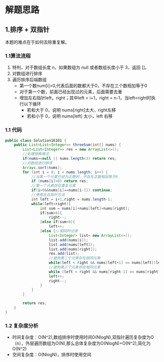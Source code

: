 # 解题思路

## 1.排序 + 双指针
本题的难点在于如何去除重复解。

### 1.1算法流程

1. 特判，对于数组长度 n，如果数组为 null 或者数组长度小于 3，返回 []。
2. 对数组进行排序
3. 遍历排序后端数组
   * 第一个数num[i]>0,代表后面的数都大于0，不存在三个数相加等于0
   * 对于第一个数，前面已经出现过的元素，后面需要去重
   * 增加左右指针left，right；其中left = i+1，right = n-1，当left<right时执行以下循环
     * 若和大于 0，说明 nums[right]太大，right左移
     * 若和小于 0，说明 nums[left] 太小，left 右移



### 1.1 代码

```java
public class Solution16101 {
    public List<List<Integer>> threeSum(int[] nums) {
        List<List<Integer>> res = new ArrayList<>();
        //处理特殊情况
        if(nums==null || nums.length<3) return res;
        //对数组进行排序
        Arrays.sort(nums);
        for (int i = 0; i < nums.length; i++) {
            //当第一个元素已经为正数时，不存在正数相加等于0
            if (nums[i]>0) return res;
            //第一个元素存在重复元素
            if(i>0&&nums[i]==nums[i-1]) continue;
            //使用左右指针方法
            int left = i+1,right = nums.length-1;
            while(left<right){
                int sum = nums[i]+nums[left]+nums[right];
                if(sum>0){
                    right--;
                }else if(sum<0){
                    left++;
                }else {//相同时记录
                    List<Integer> list= new ArrayList<>();
                    list.add(nums[i]);
                    list.add(nums[left]);
                    list.add(nums[right]);
                    res.add(list);
                    //避免第二个元素存在相同元素
                    while(left < right && nums[left+1] == nums[left])left++;
                    //避免第三个元素存在相同元素
                    while (left < right && nums[right-1] == nums[right]) right--;
                    left++;
                    right--;
                }
            }
        }

        return res;
    }
}
```

### 1.2 复杂度分析

* 时间复杂度：O(N^2),数组排序时使用时间O(NlogN),双指针遍历复杂度为O（n），外层遍历数组为O(N),那么总体复杂度为O(NlogN)+O(N^2),简化为O(N^2)
* 空间复杂度：O(NlogN)，排序时使用空间